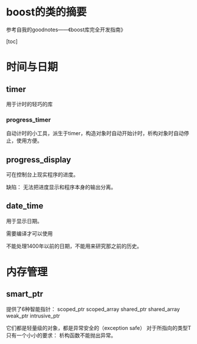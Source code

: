 # boost的类的摘要

参考自我的goodnotes——《boost库完全开发指南》

[toc]

# 时间与日期

## timer

用于计时的轻巧的库

### progress_timer

自动计时的小工具，派生于timer，构造对象时自动开始计时，析构对象时自动停止，使用方便。

## progress_display

可在控制台上现实程序的进度。

缺陷：
无法把进度显示和程序本身的输出分离。

## date_time

用于显示日期。

需要编译才可以使用

不能处理1400年以前的日期，不能用来研究那之前的历史。

# 内存管理

## smart_ptr

提供了6种智能指针：
scoped_ptr
scoped_array
shared_ptr
shared_array
weak_ptr
intrusive_ptr

它们都是轻量级的对象，都是异常安全的（exception safe）
对于所指向的类型T只有一个小小的要求：
析构函数不能抛出异常。
